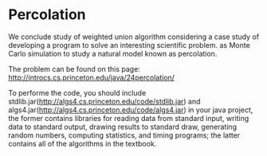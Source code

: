 Percolation
===========

We conclude study of weighted union algorithm considering a case study of developing a program to solve an interesting scientific problem. as Monte Carlo simulation to study a natural model known as percolation.

The problem can be found on this page: http://introcs.cs.princeton.edu/java/24percolation/

To performe the code, you should include stdlib.jar(http://algs4.cs.princeton.edu/code/stdlib.jar) and algs4.jar(http://algs4.cs.princeton.edu/code/algs4.jar) in your java project,  the former contains libraries for reading data from standard input, writing data to standard output, drawing results to standard draw, generating random numbers, computing statistics, and timing programs; the latter contains all of the algorithms in the textbook.

